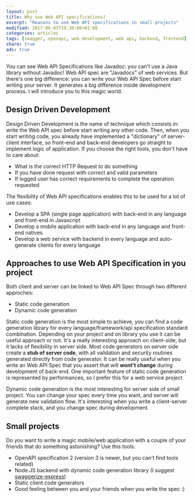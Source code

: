 ```yaml
---
layout: post
title: Why use Web API specifications?
excerpt: "Reasons to use Web API specifications in small projects"
modified: 2017-06-03T19:30:00+01:00
categories: articles
tags: [swagger, openapi, web development, web api, backend, frontend]
share: true
ads: true
---
```


You can see Web API Specifications like Javadoc: you can't use a Java library without Javadoc! Web API spec are "Javadocs" of web services. But there's one big difference: you can write your Web API Spec before start writing your server. It generates a big difference inside development process. I will introduce you to this magic world.

## Design Driven Development
Design Driven Development is the name of technique which consists in: write the Web API spec before start writing any other code. Then, when you start writing code, you already have implemented a "dictionary" of server-client interface, so front-end and back-end developers go straight to implement logic of application. If you choose the right tools, you don't have to care about:
                                                                                                                                                                                                                                                                                                                                 
* What is the correct HTTP Request to do something
* If you have done request with correct and valid parameters
* If logged user has correct requirements to complete the operation requested

The flexibility of Web API specifications enables this to be used for a lot of use cases:

* Develop a SPA (single page application) with back-end in any language and front-end in Javascript
* Develop a mobile application with back-end in any language and front-end natives
* Develop a web service with backend in every language and auto-generate clients for every language


## Approaches to use Web API Specification in you project
Both client and server can be linked to Web API Spec through two different approches:

* Static code generation
* Dynamic code generation

Static code generation is the most simple to achieve, you can find a code generation library for every language/framework/api specification standard combination. Depending on your project and on library you use it can be useful approach or not. It's a really interesting approach on client-side, but it lacks of flexibility in server side. Most code generators on server side create a **stub of server code**, with all validation and security routines generated directly from code generator. It can be really useful when you write an Web API Spec that you assert that will __wont't change__ during development of back-end. One important feature of static code generation is represented by performances, so I prefer this for a web service project

Dynamic code generation is the most interesting for server side of small project. You can change your spec every time you want, and server will generate new validation flow. It's interesting when you write a client-server complete stack, and you change spec during development.

## Small projects
Do you want to write a magic mobile/web application with a couple of your friends that do something astonishing? Use this tools:

* OpenAPI specification 2 (version 3 is newer, but you can't find tools related)
* Node.JS backend with dynamic code generation library (I suggest [swaggerize-express](https://github.com/krakenjs/swaggerize-express/))
* Static client code generators
* Good feeling between you and your friends when you write the spec :)
